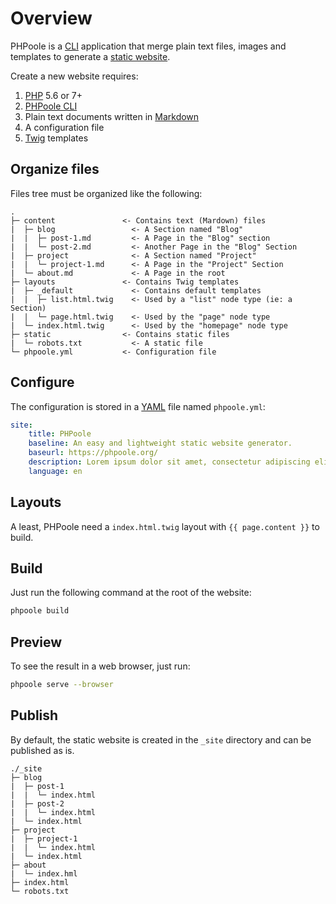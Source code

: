 <!--
repository: https://github.com/PHPoole/PHPoole/edit/master/docs/
file: 1.Overview.md
next: content
alias: documentation/1-overview
-->
# Overview

PHPoole is a [CLI](https://en.wikipedia.org/wiki/Command-line_interface) application that merge plain text files, images and templates to generate a [static website](https://en.wikipedia.org/wiki/Static_web_page).

Create a new website requires:

1. [PHP](http://php.net/manual/en/install.php) 5.6 or 7+
2. [PHPoole CLI](https://phpoole.org/download/)
3. Plain text documents written in [Markdown](https://daringfireball.net/projects/markdown/)
4. A configuration file
5. [Twig](http://twig.sensiolabs.org) templates

## Organize files

Files tree must be organized like the following:

```text
.
├─ content               <- Contains text (Mardown) files
|  ├─ blog                 <- A Section named "Blog"
|  |  ├─ post-1.md         <- A Page in the "Blog" section
|  |  └─ post-2.md         <- Another Page in the "Blog" Section
|  ├─ project              <- A Section named "Project"
|  |  └─ project-1.md      <- A Page in the "Project" Section
|  └─ about.md             <- A Page in the root
├─ layouts               <- Contains Twig templates
|  ├─ _default             <- Contains default templates
|  |  ├─ list.html.twig    <- Used by a "list" node type (ie: a Section)
|  |  └─ page.html.twig    <- Used by the "page" node type
|  └─ index.html.twig      <- Used by the "homepage" node type
├─ static                <- Contains static files
|  └─ robots.txt           <- A static file
└─ phpoole.yml           <- Configuration file
```

## Configure

The configuration is stored in a [YAML](https://en.wikipedia.org/wiki/YAML) file named `phpoole.yml`:

```yaml
site:
    title: PHPoole
    baseline: An easy and lightweight static website generator.
    baseurl: https://phpoole.org/
    description: Lorem ipsum dolor sit amet, consectetur adipiscing elit.
    language: en
```

## Layouts

A least, PHPoole need a `index.html.twig` layout with `{{ page.content }}` to build.

## Build

Just run the following command at the root of the website:
```bash
phpoole build
```

## Preview

To see the result in a web browser, just run:
```bash
phpoole serve --browser
```

## Publish

By default, the static website is created in the `_site` directory and can be published as is.

```text
./_site
├─ blog
|  ├─ post-1
|  |  └─ index.html
|  ├─ post-2
|  |  └─ index.html
|  └─ index.html
├─ project
|  ├─ project-1
|  |  └─ index.html
|  └─ index.html
├─ about
|  └─ index.hml
├─ index.html
└─ robots.txt
```

